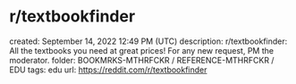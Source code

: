 # r/textbookfinder

created: September 14, 2022 12:49 PM (UTC)
description: r/textbookfinder: All the textbooks you need at great prices! For any new request, PM the moderator.
folder: BOOKMRKS-MTHRFCKR / REFERENCE-MTHRFCKR / EDU
tags: edu
url: https://reddit.com/r/textbookfinder